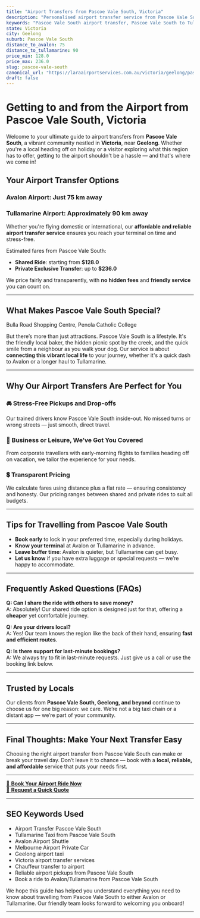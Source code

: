 ```yaml
---
title: "Airport Transfers from Pascoe Vale South, Victoria"
description: "Personalised airport transfer service from Pascoe Vale South to Avalon and Tullamarine airports. Enjoy a smooth, affordable ride with us!"
keywords: "Pascoe Vale South airport transfer, Pascoe Vale South to Tullamarine, Pascoe Vale South to Avalon, airport taxi Pascoe Vale South, private airport transfer Pascoe Vale South, shared ride Pascoe Vale South, Pascoe Vale South transfers, airport shuttle Pascoe Vale South, book Pascoe Vale South airport taxi, affordable Pascoe Vale South airport transfer, Pascoe Vale South airport transfer service, airport transfer Geelong, airport transfer Melbourne, Melbourne airport taxi, airport transfers Victoria, Tullamarine airport shuttle, Avalon airport transfers, Melbourne private transfer, airport transport services Melbourne"
state: Victoria
city: Geelong
suburb: Pascoe Vale South
distance_to_avalon: 75
distance_to_tullamarine: 90
price_min: 128.0
price_max: 236.0
slug: pascoe-vale-south
canonical_url: "https://laraairportservices.com.au/victoria/geelong/pascoe-vale-south/"
draft: false
---
```


# Getting to and from the Airport from Pascoe Vale South, Victoria

Welcome to your ultimate guide to airport transfers from **Pascoe Vale South**, a vibrant community nestled in **Victoria**, near **Geelong**. Whether you're a local heading off on holiday or a visitor exploring what this region has to offer, getting to the airport shouldn't be a hassle — and that's where we come in!

## Your Airport Transfer Options

### Avalon Airport: Just 75 km away  
### Tullamarine Airport: Approximately 90 km away

Whether you're flying domestic or international, our **affordable and reliable airport transfer service** ensures you reach your terminal on time and stress-free.

Estimated fares from Pascoe Vale South:
- **Shared Ride**: starting from **$128.0**
- **Private Exclusive Transfer**: up to **$236.0**

We price fairly and transparently, with **no hidden fees** and **friendly service** you can count on.

---

## What Makes Pascoe Vale South Special?

Bulla Road Shopping Centre, Penola Catholic College

But there’s more than just attractions. Pascoe Vale South is a lifestyle. It's the friendly local baker, the hidden picnic spot by the creek, and the quick smile from a neighbour as you walk your dog. Our service is about **connecting this vibrant local life** to your journey, whether it's a quick dash to Avalon or a longer haul to Tullamarine.

---

## Why Our Airport Transfers Are Perfect for You

### 🚘 Stress-Free Pickups and Drop-offs
Our trained drivers know Pascoe Vale South inside-out. No missed turns or wrong streets — just smooth, direct travel.

### 💼 Business or Leisure, We’ve Got You Covered
From corporate travellers with early-morning flights to families heading off on vacation, we tailor the experience for your needs.

### 💲 Transparent Pricing
We calculate fares using distance plus a flat rate — ensuring consistency and honesty. Our pricing ranges between shared and private rides to suit all budgets.

---

## Tips for Travelling from Pascoe Vale South

- **Book early** to lock in your preferred time, especially during holidays.
- **Know your terminal** at Avalon or Tullamarine in advance.
- **Leave buffer time**: Avalon is quieter, but Tullamarine can get busy.
- **Let us know** if you have extra luggage or special requests — we’re happy to accommodate.

---

## Frequently Asked Questions (FAQs)

**Q: Can I share the ride with others to save money?**  
A: Absolutely! Our shared ride option is designed just for that, offering a **cheaper** yet comfortable journey.

**Q: Are your drivers local?**  
A: Yes! Our team knows the region like the back of their hand, ensuring **fast and efficient routes**.

**Q: Is there support for last-minute bookings?**  
A: We always try to fit in last-minute requests. Just give us a call or use the booking link below.

---

## Trusted by Locals

Our clients from **Pascoe Vale South, Geelong, and beyond** continue to choose us for one big reason: we care. We’re not a big taxi chain or a distant app — we’re part of your community.

---

## Final Thoughts: Make Your Next Transfer Easy

Choosing the right airport transfer from Pascoe Vale South can make or break your travel day. Don’t leave it to chance — book with a **local, reliable, and affordable** service that puts your needs first.

---

[📅 **Book Your Airport Ride Now**](https://laraairportservices.square.site/s/appointments)  
[📧 **Request a Quick Quote**](https://laraairportservices.square.site/contact-us)

---

## SEO Keywords Used
- Airport Transfer Pascoe Vale South
- Tullamarine Taxi from Pascoe Vale South
- Avalon Airport Shuttle
- Melbourne Airport Private Car
- Geelong airport taxi
- Victoria airport transfer services
- Chauffeur transfer to airport
- Reliable airport pickups from Pascoe Vale South
- Book a ride to Avalon/Tullamarine from Pascoe Vale South

We hope this guide has helped you understand everything you need to know about travelling from Pascoe Vale South to either Avalon or Tullamarine. Our friendly team looks forward to welcoming you onboard!

---
